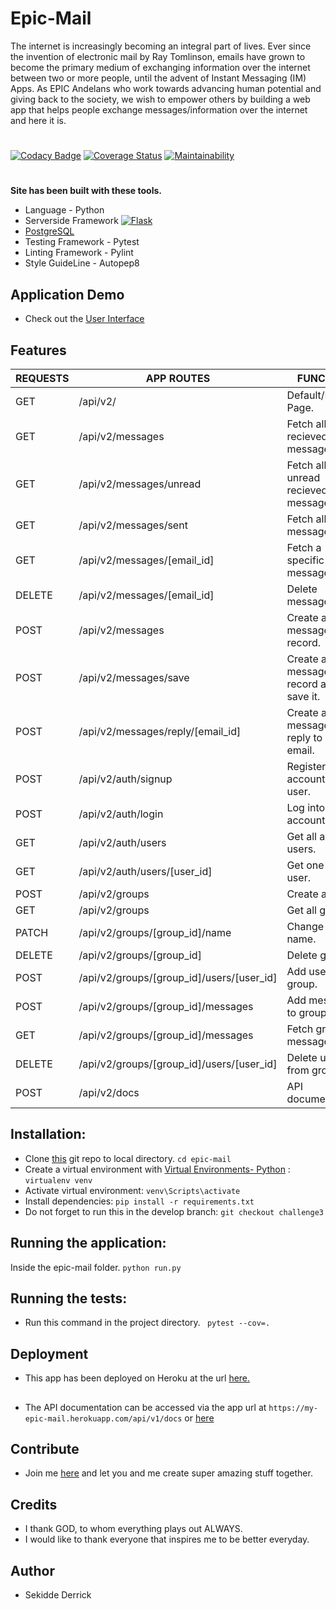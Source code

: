 # Epic-Mail
The internet is increasingly becoming an integral part of lives. Ever since the invention of electronic mail by Ray Tomlinson, emails have grown to become the primary medium of exchanging information over the internet between two or more people, until the advent of Instant Messaging (IM) Apps.  As EPIC Andelans who work towards advancing human potential and giving back to the society, we wish to empower others by building a web app that helps people exchange messages/information over the internet and here it is.

#
[![Codacy Badge](https://api.codacy.com/project/badge/Grade/a439c5890cce4f94b3b50e53036c014e)](https://www.codacy.com/app/neelxie/epic-mail?utm_source=github.com&amp;utm_medium=referral&amp;utm_content=neelxie/epic-mail&amp;utm_campaign=Badge_Grade)
[![Coverage Status](https://coveralls.io/repos/github/neelxie/epic-mail/badge.svg?branch=challenge3)](https://coveralls.io/github/neelxie/epic-mail?branch=challenge3)
[![Maintainability](https://api.codeclimate.com/v1/badges/a7d91faedd84ef10c429/maintainability)](https://codeclimate.com/github/neelxie/epic-mail/maintainability)

#
<b> Site has been built with these tools.</b>
*   Language - Python
*   Serverside Framework [![Flask](http://flask.pocoo.org/static/badges/flask-powered.png)](http://flask.pocoo.org)
*   [PostgreSQL](https://www.postgresql.org/)
*   Testing Framework - Pytest
*   Linting Framework - Pylint
*   Style GuideLine - Autopep8

## Application Demo 

*   Check out the [User Interface](https://neelxie.github.io/epic-mail/UI/)

## Features

  | REQUESTS | APP ROUTES | FUNCTION
  |----------|------------|----------
  |  GET | /api/v2/ | Default/Home Page.
  |  GET | /api/v2/messages | Fetch all recieved messages.
  |  GET | /api/v2/messages/unread | Fetch all unread recieved messages.
  |  GET | /api/v2/messages/sent | Fetch all sent messages.
  |  GET | /api/v2/messages/[email_id] | Fetch a specific message by id.
  |  DELETE | /api/v2/messages/[email_id] | Delete message.
  |  POST | /api/v2/messages | Create a message record.
  |  POST | /api/v2/messages/save | Create a message record and save it.
  |  POST | /api/v2/messages/reply/[email_id] | Create a message as a reply to an email.
  |  POST | /api/v2/auth/signup | Register for an account as a user.
  |  POST | /api/v2/auth/login | Log into app account.
  |  GET | /api/v2/auth/users | Get all app users.
  |  GET | /api/v2/auth/users/[user_id] | Get one app user.
  |  POST | /api/v2/groups | Create a group.
  |  GET | /api/v2/groups | Get all groups.
  |  PATCH | /api/v2/groups/[group_id]/name | Change group name.
  |  DELETE | /api/v2/groups/[group_id] | Delete group
  |  POST | /api/v2/groups/[group_id]/users/[user_id] | Add user to group.
  |  POST | /api/v2/groups/[group_id]/messages | Add message to group.
  |  GET | /api/v2/groups/[group_id]/messages | Fetch group messages.
  |  DELETE | /api/v2/groups/[group_id]/users/[user_id] | Delete user from group.
  |  POST | /api/v2/docs | API documentation.

## Installation:

*  Clone [this](https://github.com/neelxie/epic-mail.git) git repo to local directory.
``` cd epic-mail ```
*  Create a virtual environment with [Virtual Environments- Python](https://virtualenv.pypa.io/en/stable/) :
``` virtualenv venv ```
*  Activate virtual environment:
``` venv\Scripts\activate ```
*  Install dependencies:
``` pip install -r requirements.txt ```
*  Do not forget to run this in the develop branch:
``` git checkout challenge3 ```

## Running the application:

Inside the epic-mail folder.
``` python run.py ```

## Running the tests:

*  Run this command in the project directory.
``` pytest --cov=.```

## Deployment

*  This app has been deployed on Heroku at the url [here.](https://my-epic-mail.herokuapp.com/api/v1/)

##

* The API documentation can be accessed via the app url at ```https://my-epic-mail.herokuapp.com/api/v1/docs``` or [here](https://app.swaggerhub.com/apis-docs/GreatestCoderEverApi/Epic-mail/1.0.0)

## Contribute

*  Join me [here](https://github.com/neelxie/epic-mail/tree/develop) and let you and me create super amazing stuff together.

## Credits

*  I thank GOD, to whom everything plays out ALWAYS.
*  I would like to thank everyone that inspires me to be better everyday.

## Author

*  Sekidde Derrick
